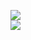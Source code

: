 [![](https://img.shields.io/badge/Made%20With-Github%20Spray-lightgrey.svg?style=for-the-badge&logo=github)](https://github.com/Annihil/github-spray#2041)  
[![](https://i.imgur.com/2DrTn0Z.gif)](https://github.com/Annihil/github-spray)